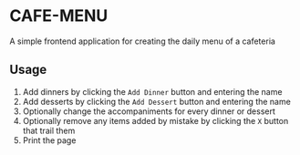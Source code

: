 # CAFE-MENU

A simple frontend application for creating the daily menu of a cafeteria

## Usage
1. Add dinners by clicking the `Add Dinner` button and entering the name
2. Add desserts by clicking the `Add Dessert`  button and entering the name
3. Optionally change the accompaniments for every dinner or dessert
4. Optionally remove any items added by mistake by clicking the `X` button that trail them
5. Print the page
